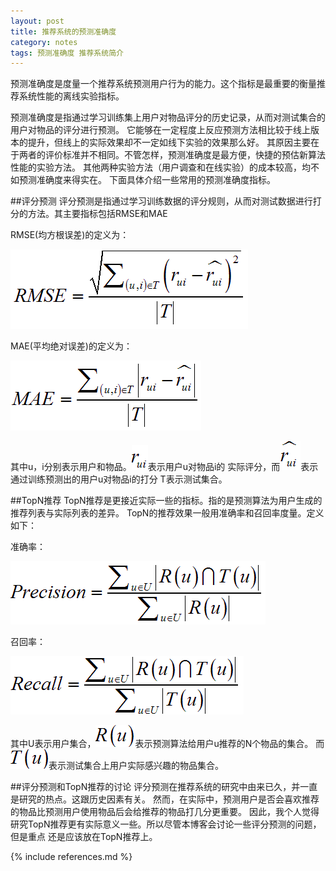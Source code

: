 ```yaml
---
layout: post
title: 推荐系统的预测准确度
category: notes
tags: 预测准确度 推荐系统简介
---
```


预测准确度是度量一个推荐系统预测用户行为的能力。这个指标是最重要的衡量推荐系统性能的离线实验指标。

预测准确度是指通过学习训练集上用户对物品评分的历史记录，从而对测试集合的用户对物品的评分进行预测。
它能够在一定程度上反应预测方法相比较于线上版本的提升，但线上的实际效果却不一定如线下实验的效果那么好。
其原因主要在于两者的评价标准并不相同。不管怎样，预测准确度是最方便，快捷的预估新算法性能的实验方法。
其他两种实验方法（用户调查和在线实验）的成本较高，均不如预测准确度来得实在。
下面具体介绍一些常用的预测准确度指标。

##评分预测
评分预测是指通过学习训练数据的评分规则，从而对测试数据进行打分的方法。其主要指标包括RMSE和MAE

RMSE(均方根误差)的定义为：

![1-1](/assets/images/1-1.gif)

MAE(平均绝对误差)的定义为：

![1-2](/assets/images/1-2.gif)

其中u，i分别表示用户和物品。![1-3](/assets/images/1-3.gif)表示用户u对物品i的
实际评分，而![1-4](/assets/images/1-4.gif)表示通过训练预测出的用户u对物品i的打分
T表示测试集合。

##TopN推荐
TopN推荐是更接近实际一些的指标。指的是预测算法为用户生成的推荐列表与实际列表的差异。
TopN的推荐效果一般用准确率和召回率度量。定义如下：

准确率：

![1-5](/assets/images/1-5.gif)

召回率：

![1-6](/assets/images/1-6.gif)

其中U表示用户集合，![1-8](/assets/images/1-8.gif)表示预测算法给用户u推荐的N个物品的集合。
而![1-7](/assets/images/1-7.gif)表示测试集合上用户实际感兴趣的物品集合。

##评分预测和TopN推荐的讨论
评分预测在推荐系统的研究中由来已久，并一直是研究的热点。这跟历史因素有关。
然而，在实际中，预测用户是否会喜欢推荐的物品比预测用户使用物品后会给推荐的物品打几分更重要。
因此，我个人觉得研究TopN推荐更有实际意义一些。所以尽管本博客会讨论一些评分预测的问题，但是重点
还是应该放在TopN推荐上。



{% include references.md %}
